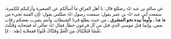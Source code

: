 عن سالم بن عبد ﷲ رضللع قال: يا أهل العراق ما أسألكم عن الصغيرة وأركبكم للكبيرة، سمعت أبي عبد ﷲ بن عمر يقول: سمعت رسول ﷲ صللس يقول: (إن الفتنة تجيء من ها هنا ـ **وأومأ بيده نحو المشرق** ـ من حيث يطلع قرنا الشيطان، وأنتم يضرب بعضكم رقاب بعض، وإنما قتل موسى الذي قتل من آل فرعون خطأ، فقال ﷲ تعالى له  قفتحاية وَقَتَلْتَ نَفْسًا فَنَجَّيْنَاكَ مِنَ الْغَمِّ وَفَتَنَّاكَ فُتُونًا ققفلاية [طه: ٤٠].